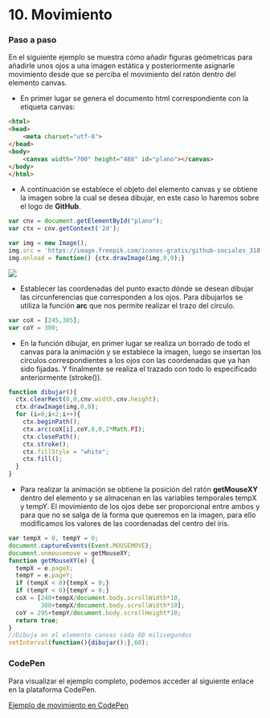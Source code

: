 
# 10. Movimiento


### Paso a paso

En el siguiente ejemplo se muestra cómo añadir figuras geómetricas para añadirle unos ojos a una imagen estática y 
posteriormente asignarle movimiento desde que se perciba el movimiento del ratón dentro del elemento canvas.

- En primer lugar se genera el documento html correspondiente con la etiqueta canvas:

```html
<html>
<head>
    <meta charset="utf-8">
</head>
<body>
    <canvas width="700" height="488" id="plano"></canvas> 
</body>
</html>
```

- A continuación se establece el objeto del elemento canvas y se obtiene la imagen sobre la cual se desea dibujar, en este caso 
lo haremos sobre el logo de **GitHub**.

```javascript
var cnv = document.getElementById("plano");
var ctx = cnv.getContext('2d');

var img = new Image();
img.src = 'https://image.freepik.com/iconos-gratis/github-sociales_318-27989.png';
img.onload = function() {ctx.drawImage(img,0,0);}
```

![](https://s15.postimg.org/y7yjqroaj/github.png)


- Establecer las coordenadas del punto exacto dónde se desean dibujar las circunferencias que corresponden a los ojos.
Para dibujarlos se utiliza la función **arc** que nos permite realizar el trazo del círculo.

```javascript
var coX = [245,385];
var coY = 300;
```


- En la función dibujar, en primer lugar se realiza un borrado de todo el canvas para la animación y se establece la imagen, 
luego se insertan los círculos correspondientes a los ojos con las coordenadas que ya han sido fijadas. Y finalmente se 
realiza el trazado con todo lo especificado anteriormente (stroke()). 

```javascript
function dibujar(){
  ctx.clearRect(0,0,cnv.width,cnv.height);
  ctx.drawImage(img,0,0);
  for (i=0;i<2;i++){
    ctx.beginPath();
    ctx.arc(coX[i],coY,8,0,2*Math.PI);
    ctx.closePath();
    ctx.stroke();
    ctx.fillStyle = "white";
    ctx.fill(); 
  }
}
```


- Para realizar la animación se obtiene la posición del ratón **getMouseXY** dentro del elemento y se almacenan en las variables temporales 
tempX y tempY. El movimiento de los ojos debe ser proporcional entre ambos y para que no se salga de la forma que queremos en 
la imagen, para ello modificamos los valores de las coordenadas del centro del iris.

```javascript
var tempX = 0, tempY = 0;
document.captureEvents(Event.MOUSEMOVE);
document.onmousemove = getMouseXY; 
function getMouseXY(e) {
  tempX = e.pageX;
  tempY = e.pageY;  
  if (tempX < 0){tempX = 0;}
  if (tempY < 0){tempY = 0;} 
  coX = [240+tempX/document.body.scrollWidth*10,
         380+tempX/document.body.scrollWidth*10];
  coY = 295+tempY/document.body.scrollHeight*10;
  return true;
}
//Dibuja en el elemento canvas cada 60 milisegundos
setInterval(function(){dibujar();},60);
```



### CodePen

Para visualizar el ejemplo completo, podemos acceder al siguiente enlace en la plataforma CodePen.

[Ejemplo de movimiento en CodePen](http://codepen.io/Nayra710/pen/bBvELz?editors=0010)